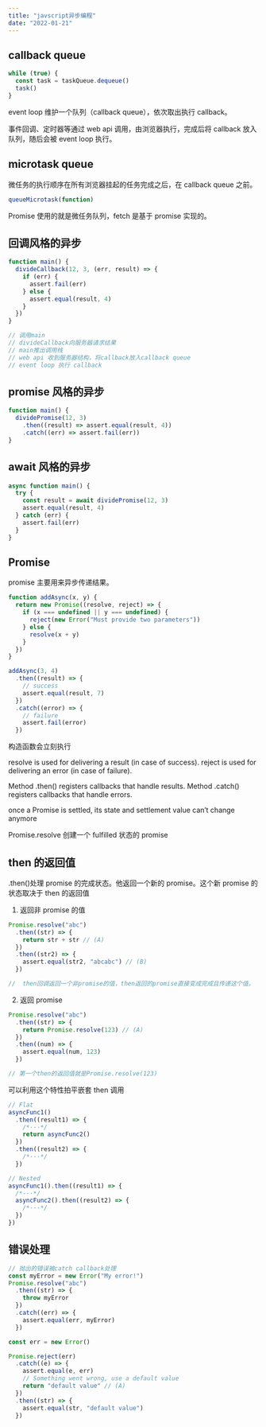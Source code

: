 ```yaml
---
title: "javscript异步编程"
date: "2022-01-21"
---
```


## callback queue

```js
while (true) {
  const task = taskQueue.dequeue()
  task()
}
```

event loop 维护一个队列（callback queue），依次取出执行 callback。

事件回调、定时器等通过 web api 调用，由浏览器执行，完成后将 callback 放入队列，随后会被 event loop 执行。

## microtask queue

微任务的执行顺序在所有浏览器挂起的任务完成之后，在 callback queue 之前。

```js
queueMicrotask(function)
```

Promise 使用的就是微任务队列，fetch 是基于 promise 实现的。

## 回调风格的异步

```js
function main() {
  divideCallback(12, 3, (err, result) => {
    if (err) {
      assert.fail(err)
    } else {
      assert.equal(result, 4)
    }
  })
}

// 调用main
// divideCallback向服务器请求结果
// main推出调用栈
// web api 收到服务器结构，将callback放入callback queue
// event loop 执行 callback
```

## promise 风格的异步

```js
function main() {
  dividePromise(12, 3)
    .then((result) => assert.equal(result, 4))
    .catch((err) => assert.fail(err))
}
```

## await 风格的异步

```js
async function main() {
  try {
    const result = await dividePromise(12, 3)
    assert.equal(result, 4)
  } catch (err) {
    assert.fail(err)
  }
}
```

## Promise

promise 主要用来异步传递结果。

```js
function addAsync(x, y) {
  return new Promise((resolve, reject) => {
    if (x === undefined || y === undefined) {
      reject(new Error("Must provide two parameters"))
    } else {
      resolve(x + y)
    }
  })
}

addAsync(3, 4)
  .then((result) => {
    // success
    assert.equal(result, 7)
  })
  .catch((error) => {
    // failure
    assert.fail(error)
  })
```

构造函数会立刻执行

resolve is used for delivering a result (in case of success).
reject is used for delivering an error (in case of failure).

Method .then() registers callbacks that handle results.
Method .catch() registers callbacks that handle errors.

once a Promise is settled, its state and settlement value can’t change anymore

Promise.resolve 创建一个 fulfilled 状态的 promise

## then 的返回值

.then()处理 promise 的完成状态。他返回一个新的 promise。这个新 promise 的状态取决于 then 的返回值

1. 返回非 promise 的值

```js
Promise.resolve("abc")
  .then((str) => {
    return str + str // (A)
  })
  .then((str2) => {
    assert.equal(str2, "abcabc") // (B)
  })

//  then回调返回一个非promise的值，then返回的promise直接变成完成且传递这个值。
```

2. 返回 promise

```js
Promise.resolve("abc")
  .then((str) => {
    return Promise.resolve(123) // (A)
  })
  .then((num) => {
    assert.equal(num, 123)
  })

// 第一个then的返回值就是Promise.resolve(123)
```

可以利用这个特性拍平嵌套 then 调用

```js
// Flat
asyncFunc1()
  .then((result1) => {
    /*···*/
    return asyncFunc2()
  })
  .then((result2) => {
    /*···*/
  })

// Nested
asyncFunc1().then((result1) => {
  /*···*/
  asyncFunc2().then((result2) => {
    /*···*/
  })
})
```

## 错误处理

```js
// 抛出的错误被catch callback处理
const myError = new Error("My error!")
Promise.resolve("abc")
  .then((str) => {
    throw myError
  })
  .catch((err) => {
    assert.equal(err, myError)
  })
```

```js
const err = new Error()

Promise.reject(err)
  .catch((e) => {
    assert.equal(e, err)
    // Something went wrong, use a default value
    return "default value" // (A)
  })
  .then((str) => {
    assert.equal(str, "default value")
  })
```

